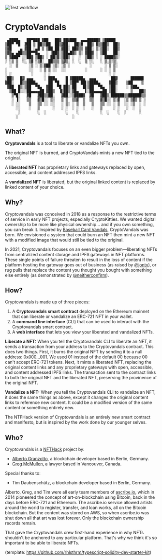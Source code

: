 ![Test workflow](https://github.com/cryptovandals/contracts/actions/workflows/node.yml/badge.svg)

# CryptoVandals

```
 ▄████▄   ██▀███ ▓██   ██▓ ██▓███  ▄▄▄█████▓ ▒█████
▒██▀ ▀█  ▓██ ▒ ██▒▒██  ██▒▓██░  ██▒▓  ██▒ ▓▒▒██▒  ██▒
▒▓█    ▄ ▓██ ░▄█ ▒ ▒██ ██░▓██░ ██▓▒▒ ▓██░ ▒░▒██░  ██▒
▒▓▓▄ ▄██▒▒██▀▀█▄   ░ ▐██▓░▒██▄█▓▒ ▒░ ▓██▓ ░ ▒██   ██░
▒ ▓███▀ ░░██▓ ▒██▒ ░ ██▒▓░▒██▒ ░  ░  ▒██▒ ░ ░ ████▓▒░
░ ░▒ ▒  ░░ ▒▓ ░▒▓░  ██▒▒▒ ▒▓▒░ ░  ░  ▒ ░░   ░ ▒░▒░▒░
  ░  ▒     ░▒ ░ ▒░▓██ ░▒░ ░▒ ░         ░      ░ ▒ ▒░
░          ░░   ░ ▒ ▒ ░░  ░░         ░      ░ ░ ░ ▒
░ ░         ░     ░ ░                           ░ ░
░██▒   █▓ ▄▄▄     ░ ███▄    █ ▓█████▄  ▄▄▄       ██▓      ██████
▓██░   █▒▒████▄     ██ ▀█   █ ▒██▀ ██▌▒████▄    ▓██▒    ▒██    ▒
 ▓██  █▒░▒██  ▀█▄  ▓██  ▀█ ██▒░██   █▌▒██  ▀█▄  ▒██░    ░ ▓██▄
  ▒██ █░░░██▄▄▄▄██ ▓██▒  ▐▌██▒░▓█▄   ▌░██▄▄▄▄██ ▒██░      ▒   ██▒
   ▒▀█░   ▓█   ▓██▒▒██░   ▓██░░▒████▓  ▓█   ▓██▒░██████▒▒██████▒▒
   ░ ▐░   ▒▒   ▓▒█░░ ▒░   ▒ ▒  ▒▒▓  ▒  ▒▒   ▓▒█░░ ▒░▓  ░▒ ▒▓▒ ▒ ░
   ░ ░░    ▒   ▒▒ ░░ ░░   ░ ▒░ ░ ▒  ▒   ▒   ▒▒ ░░ ░ ▒  ░░ ░▒  ░ ░
     ░░    ░   ▒      ░   ░ ░  ░ ░  ░   ░   ▒     ░ ░   ░  ░  ░
      ░        ░  ░         ░    ░          ░  ░    ░  ░      ░
     ░                         ░
```

## What?
**Cryptovandals** is a tool to liberate or vandalize NFTs you own.

The original NFT is burned, and CryptoVandals mints a new NFT tied to the original.

A **liberated NFT** has proprietary links and gateways replaced by open, accessible, and content addressed IPFS links.

A **vandalized NFT** is liberated, but the original linked content is replaced by linked content of your choice.

## Why?
Cryptovandals was conceived in 2018 as a response to the restrictive terms of service in early NFT projects, especially CryptoKitties. We wanted digital ownership to be more like physical ownership... and if you own something, you can break it. Inspired by [Baseball Card Vandals](https://baseballcardvandals.com/), CryptoVandals was born. We envisioned a system that could burn an NFT then mint a new NFT with a modified image that would still be tied to the original.

In 2021, Cryptovandals focuses on an even bigger problem—liberating NFTs from centralized content storage and IPFS gateways in NFT platforms. These single points of failure threaten to result in the loss of content if the platform hosting the gateway goes out of business (as raised by [@jonty](https://twitter.com/jonty/status/1372163423446917122)), or rug pulls that replace the content you thought you bought with something else entirely (as demonstrated by [@neitherconfirm](https://twitter.com/neitherconfirm/status/1369285946198396928)).

## How?
Cryptovandals is made up of three pieces:
1. A **Cryptovandals smart contract** deployed on the Ethereum mainnet that can liberate or vandalize an ERC-721 NFT in your wallet.
2. A **command line interface** (CLI) that can be used to interact with the Cryptovandals smart contract.
3. A **web interface** that lets you view your liberated and vandalized NFTs.

**Liberate a NFT:** When you tell the Cryptovandals CLI to liberate an NFT, it sends a transaction from your address to the Cryptovandals contract. This does two things. First, it burns the original NFT by sending it to a null address: [0x000...001](https://etherscan.io/address/0x0000000000000000000000000000000000000001). We used 01 instead of the default 00 because 00 can't accept ERC-721 tokens. Next, it mints a liberated NFT, replacing the original content links and any proprietary gateways with open, accessible, and content addressed IPFS links. The transaction sent to the contract links to both the original NFT and the liberated NFT, preserving the provinence of the original NFT.

**Vandalize a NFT:** When you tell the Cryptovandals CLI to vandalize an NFT, it does the same things as above, except it changes the original content links to reference new content. It could be a modified version of the same content or something entirely new.

The NTFHack version of Cryptovandals is an entirely new smart contract and manifesto, but is inspired by the work done by our younger selves.

## Who?
Cryptovandals is a [NFTHack](https://nfthack.ethglobal.co/) project by:
* [Alberto Granzotto](https://twitter.com/vrde), a blockchain developer based in Berlin, Germany. 
* [Greg McMullen](https://twitter.com/gmcmullen), a lawyer based in Vancouver, Canada.

Special thanks to:
* Tim Daubenschütz, a blockchain developer based in Berlin, Germany.

Alberto, Greg, and Tim were all early team members of [ascribe.io](https://ascribe.io), which in 2014 pioneered the concept of art-on-blockchain using Bitcoin, back in the days before ERC-721 and Ethereum. The ascribe.io service allowed artists around the world to register, transfer, and loan works, all on the Bitcoin blockchain. But the content was stored on AWS, so when ascribe.io was shut down all that art was lost forever. Only the blockchain ownership records remain.

That gave the Cryptovandals crew first-hand experience in why NFTs shouldn't be anchored to any particular platform. That's why we think it's so important to be able to liberate NFTs.

(template: https://github.com/rhlsthrm/typescript-solidity-dev-starter-kit)
